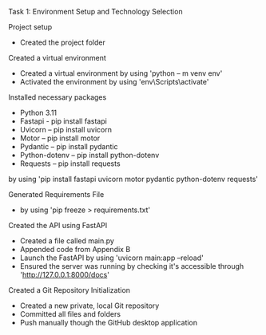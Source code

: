 Task 1: Environment Setup and Technology Selection

Project setup
- Created the project folder


Created a virtual environment
- Created a virtual environment 
by using	'python – m venv env'
- Activated the environment 
by using	'env\Scripts\activate'


Installed necessary packages
- Python 3.11
- Fastapi - pip install fastapi
- Uvicorn – pip install uvicorn
- Motor – pip install motor
- Pydantic – pip install pydantic
- Python-dotenv – pip install python-dotenv
- Requests – pip install requests 

by using	'pip install fastapi uvicorn motor pydantic python-dotenv requests'


Generated Requirements File 
- by using	'pip freeze > requirements.txt'
   

Created the API using FastAPI
- Created a file called main.py
- Appended code from Appendix B
- Launch the FastAPI
by using	'uvicorn main:app –reload'
- Ensured the server was running by checking it's accessible through 'http://127.0.0.1:8000/docs'


Created a Git Repository Initialization
- Created a new private, local Git repository 
- Committed all files and folders
- Push manually though the GitHub desktop application
